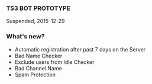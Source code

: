 ### TS3 BOT PROTOTYPE ###
Suspended, 2015-12-29

### What's new? ###
* Automatic registration after past 7 days on the Server
* Bad Name Checker
* Exclude users from Idle Checker
* Bad Channel Name
* Spam Protection